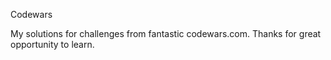 Codewars

My solutions for challenges from fantastic codewars.com.
Thanks for great opportunity to learn.
